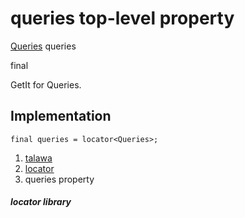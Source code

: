 
<div>

# queries top-level property

</div>


[Queries](../utils_queries/Queries-class.md) queries


final




GetIt for Queries.



## Implementation

``` language-dart
final queries = locator<Queries>;
```







1.  [talawa](../index.md)
2.  [locator](../locator/)
3.  queries property

##### locator library







